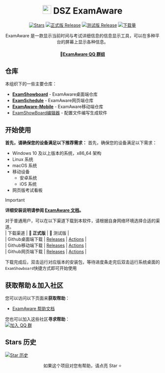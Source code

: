 <div align="center">

# <image src="https://avatars.githubusercontent.com/u/195304368?s=200&v=4" height="28"/> DSZ ExamAware

[![Stars](https://img.shields.io/github/stars/ExamAware/dsz-exam-showboard?label=Stars)](https://github.com/ExamAware/dsz-exam-showboard)
[![正式版 Release](https://img.shields.io/github/v/release/ExamAware/dsz-exam-showboard?style=flat-square&color=%233fb950&label=正式版)](https://github.com/ExamAware/dsz-exam-showboard/releases/latest)
[![测试版 Release](https://img.shields.io/github/v/release/ExamAware/dsz-exam-showboard?include_prereleases&style=flat-square&label=测试版)](https://github.com/ExamAware/dsz-exam-showboard/releases/)
[![下载量](https://img.shields.io/github/downloads/ExamAware/dsz-exam-showboard/total?style=social&label=下载量&logo=github)](https://github.com/ExamAware/dsz-exam-showboard/releases/latest)

ExamAware 是一款显示当前时间与考试详细信息的信息显示工具，可以在多种平台的屏幕上显示各种信息。

#### 💬[ExamAware QQ 群组](https://qm.qq.com/q/zDiEipHsaI)

</div>

## 仓库

本组织下的一些主要仓库：

- **[ExamShowboard](https://github.com/ExamAware/dsz-exam-showboard/)** - ExamAware桌面端仓库
- **[ExamSchedule](https://github.com/ExamAware/ExamSchedule/)** - ExamAware网页端仓库
- **[ExamAware-Mobile](https://github.com/ExamAware/dsz-examaware-mobile/)** - ExamAware移动端仓库
- [ExamShowBoard编辑器](https://github.com/ExamAware/DSZExamShowBoardEditor) - 配置文件编写生成软件

## 开始使用

**首先，请确保您的设备满足以下推荐需求：**
首先，确保您的设备满足以下需求：   
 - Windows 10 及以上版本的系统，x86_64 架构   
 -  Linux 系统
 -  macOS 系统
 -  移动设备
    - 安卓系统
    - iOS 系统
 - 网页版考试看板  

> [!IMPORTANT]
> **详细安装说明请参阅 [ExamAware 文档](https://github.com/ProjectCampus-CH/exam-showboard-next/wiki/%E5%AE%89%E8%A3%85%E4%B8%8E%E5%BC%80%E5%A7%8B)。**
>

对于普通用户，可以在以下渠道下载到本软件，请根据自身网络环境选择合适的渠道。   
|   下载渠道  |  **🚀 正式版**  |   🚧 测试版   |   
| Github桌面端下载 | [Releases](https://github.com/ExamAware/dsz-exam-showboard/releases) | [Actions](https://github.com/ExamAware/dsz-exam-showboard/actions) |   
| Github移动端下载 | [Releases](https://github.com/ExamAware/dsz-examaware-mobile/releases) |      [Actions](https://github.com/ExamAware/dsz-examaware-mobile/actions) |   
| Github网页端下载 | [Releases](https://github.com/ExamAware/ExamSchedule/releases) | [Actions](https://github.com/ExamAware/ExamSchedule/actions) |    

下载完成后，双击运行对应版本的安装包，等待进度条走完后双击运行系统桌面的 `ExamShowboard`快捷方式即可开始使用

## 获取帮助＆加入社区

您可以访问以下页面来**获取帮助**：

- [ExamAware 帮助文档](https://github.com/ProjectCampus-CH/exam-showboard-next/wiki)

您也可以加入这些社区**寻求帮助**：  
[![加入 QQ 群](https://img.shields.io/badge/QQ_%E7%BE%A4-958840932-%230066cc?style=flat-square&logo=TencentQQ)](https://qm.qq.com/q/zDiEipHsaI)

## Stars 历史   

</div>

[![Star 历史](https://starchart.cc/ExamAware/dsz-exam-showboard.svg?variant=adaptive)](https://starchart.cc/ExamAware/dsz-exam-showboard)

<div align="center">

如果这个项目对您有帮助，请点亮 Star ⭐

</div>